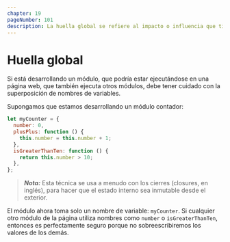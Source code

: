 ```yaml
---
chapter: 19
pageNumber: 101
description: La huella global se refiere al impacto o influencia que tiene un script o una aplicación en el alcance global del entorno de ejecución. Cuando un script o una aplicación crea variables o funciones en el ámbito global, afecta la huella global. 
---
```

# Huella global

Si está desarrollando un módulo, que podría estar ejecutándose en una página web, que también ejecuta otros módulos, debe tener cuidado con la superposición de nombres de variables.

Supongamos que estamos desarrollando un módulo contador:

```javascript
let myCounter = {
  number: 0,
  plusPlus: function () {
    this.number = this.number + 1;
  },
  isGreaterThanTen: function () {
    return this.number > 10;
  },
};
```

> _**Nota:**_ Esta técnica se usa a menudo con los cierres (closures, en inglés), para hacer que el estado interno sea inmutable desde el exterior.

El módulo ahora toma solo un nombre de variable: `myCounter`. Si cualquier otro módulo de la página utiliza nombres como `number` o `isGreaterThanTen`, entonces es perfectamente seguro porque no sobreescribiremos los valores de los demás.
